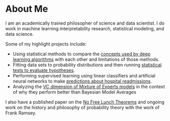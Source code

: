 # About Me

I am an academically trained philosopher of science and data scientist.  I do work in machine learning interpretability research, statistical modeling, and data science.

Some of my highlight projects include:

- Using statistical methods to compare the [concepts used by deep learning algorithms](https://github.com/brushing-git/RSAProject) with each other and limitations of those methods.
- Fitting data sets to probability distributions and then running [statistical tests to evaluate hypotheses](https://github.com/brushing-git/Fitting-Distributions-Project).
- Performing supervised learning using linear classifiers and artificial neural networks to make [predictions about hospital readmissions](https://github.com/brushing-git/Hospital-Readmissions-Project).
- Analyzing the [VC dimension of Mixture of Experts models](https://github.com/brushing-git/PeirceMachine) in the context of why they perform better than Bayesian Model Averages

I also have a published paper on the [No Free Lunch Theorems](https://link.springer.com/article/10.1007/s11229-022-03901-w) and ongoing work on the history and philosophy of probability theory with the work of Frank Ramsey.
